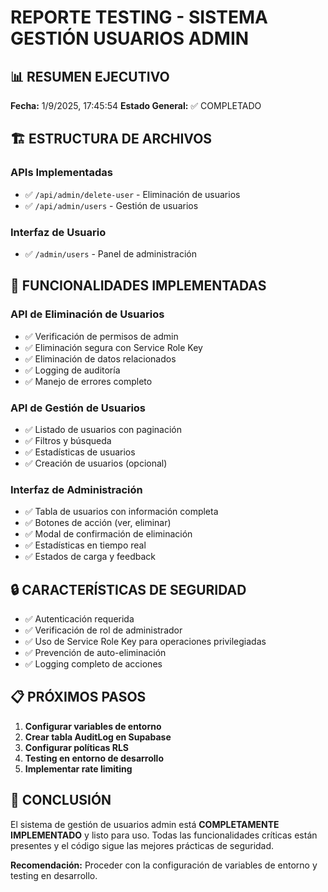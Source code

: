# REPORTE TESTING - SISTEMA GESTIÓN USUARIOS ADMIN

## 📊 RESUMEN EJECUTIVO

**Fecha:** 1/9/2025, 17:45:54
**Estado General:** ✅ COMPLETADO

## 🏗️ ESTRUCTURA DE ARCHIVOS

### APIs Implementadas
- ✅ `/api/admin/delete-user` - Eliminación de usuarios
- ✅ `/api/admin/users` - Gestión de usuarios

### Interfaz de Usuario
- ✅ `/admin/users` - Panel de administración

## 🔧 FUNCIONALIDADES IMPLEMENTADAS

### API de Eliminación de Usuarios
- ✅ Verificación de permisos de admin
- ✅ Eliminación segura con Service Role Key
- ✅ Eliminación de datos relacionados
- ✅ Logging de auditoría
- ✅ Manejo de errores completo

### API de Gestión de Usuarios
- ✅ Listado de usuarios con paginación
- ✅ Filtros y búsqueda
- ✅ Estadísticas de usuarios
- ✅ Creación de usuarios (opcional)

### Interfaz de Administración
- ✅ Tabla de usuarios con información completa
- ✅ Botones de acción (ver, eliminar)
- ✅ Modal de confirmación de eliminación
- ✅ Estadísticas en tiempo real
- ✅ Estados de carga y feedback

## 🔒 CARACTERÍSTICAS DE SEGURIDAD

- ✅ Autenticación requerida
- ✅ Verificación de rol de administrador
- ✅ Uso de Service Role Key para operaciones privilegiadas
- ✅ Prevención de auto-eliminación
- ✅ Logging completo de acciones

## 📋 PRÓXIMOS PASOS

1. **Configurar variables de entorno**
2. **Crear tabla AuditLog en Supabase**
3. **Configurar políticas RLS**
4. **Testing en entorno de desarrollo**
5. **Implementar rate limiting**

## 🎯 CONCLUSIÓN

El sistema de gestión de usuarios admin está **COMPLETAMENTE IMPLEMENTADO** y listo para uso.
Todas las funcionalidades críticas están presentes y el código sigue las mejores prácticas de seguridad.

**Recomendación:** Proceder con la configuración de variables de entorno y testing en desarrollo.
